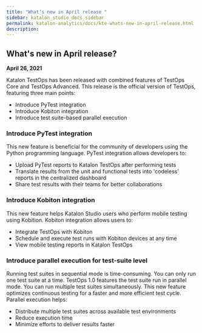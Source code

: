 ```yaml
---
title: "What’s new in April release " 
sidebar: katalon_studio_docs_sidebar
permalink: katalon-analytics/docs/kte-whats-new-in-april-release.html 
description: 
---
```

## What's new in April release?
**April 26, 2021**

Katalon TestOps has been released with combined features of TestOps Core and TestOps Advanced. This release is the official version of TestOps, featuring three main points:
* Introduce PyTest integration
* Introduce Kobiton integration 
* Introduce test suite-based parallel execution

### Introduce PyTest integration 
This new feature is beneficial for the community of developers using the Python programming language. PyTest integration allows developers to:
* Upload PyTest reports to Katalon TestOps after performing tests
* Translate results from the unit and functional tests into 'codeless' reports in the centralized dashboard
* Share test results with their teams for better collaborations

### Introduce Kobiton integration 
This new feature helps Katalon Studio users who perform mobile testing using Kobition. Kobiton integration allows users to:
* Integrate TestOps with Kobiton
* Schedule and execute test runs with Kobiton devices at any time
* View mobile testing reports in Katalon TestOps

### Introduce parallel execution for test-suite level
Running test suites in sequential mode is time-consuming. You can only run one test suite at a time. TestOps 1.0 features the test suite run in parallel mode. You can run multiple test suites simultaneously. This new feature optimizes continuous testing for a faster and more efficient test cycle. Parallel execution helps: 
* Distribute multiple test suites across available test environments
* Reduce execution time
* Minimize efforts to deliver results faster
